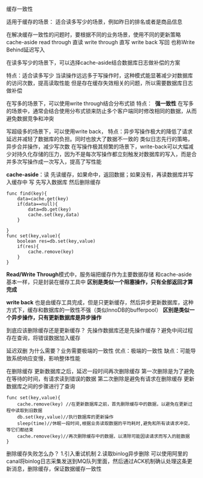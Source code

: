 缓存一致性

适用于缓存的场景：
适合读多写少的场景，例如昨日的排名或者是商品信息

在解决缓存一致性的问题时，要根据不同的业务场景，使用不同的更新策略
cache-aside
read through  直读
write through 直写
write back 写回   也称Write Behind延迟写入

在读多写少的场景下，可以选择cache-aside结合数据库日志做补偿的方案

特点：适合读多写少
当读操作远远多于写操作时，这种模式能显著减少对数据库的访问次数，提高读取性能
但是存在缓存失效相关的问题，所以需要数据库日志做补偿

在写多的场景下，可以使用write through结合分布式锁
特点：  **强一致性**
在写多的场景中，通常会结合使用分布式锁来防止多个客户端同时修改相同的数据，从而避免数据竞争和冲突

写超级多的场景下，可以使用write back，
特点：异步写操作极大的降低了请求延迟并减轻了数据库的负担。同时也放大了数据不一致的
类似日志先行的策略，异步合并操作，减少写次数
在写操作极其频繁的场景下，write-back可以大幅减少对持久化存储的压力，因为不是每次写操作都立刻触发对数据库的写入，而是合并多次写操作成一次写入，提高了写性能


**cache-aside**：读 先读缓存，如果命中，返回数据；如果没有，再读数据库并写入缓存中
写 先写入数据库  然后删除缓存
```
func find(key){
	data=cache.get(key)
	if(data==null){
		data=db.get(key)
		cache.set(key,data)
	}
	
}
func set(key,value){
	boolean res=db.set(key,value)
	if(res){
		cache.remove(key)
	}	
}
```


**Read/Write Through**模式中，服务端把缓存作为主要数据存储
和cache-aside基本一样，只是封装在缓存工具中
**区别是类似一个阻塞操作，只有全部返回才算完成**

**write back**
也是由缓存工具完成，但是只更新缓存，然后异步更新数据库，这种方式下，缓存和数据库的一致性不强（类似InnoDB的bufferpool）
**区别是类似一个异步操作，只有更新数据库是异步操作**


到底应该删除缓存还是更新缓存？
先操作数据库还是先操作缓存？避免中间过程存在查询，将错误数据加入缓存

延迟双删 
为什么需要？业务需要极端的一致性
优点：极端的一致性
缺点：可能导致系统响应变慢，影响整体性能


在删除缓存 更新数据库之后，延迟一段时间再次删除缓存
第一次删除是为了避免在等待的时间，有请求读到错误的数据
第二次删除是避免有请求在删除缓存 更新数据库之间的步骤进行了查询


```
func set(key,value){
	cache.remove(key) //在更新数据库之前，首先删除缓存中的数据，以避免在更新过程中读取到旧数据
	db.set(key,value)//执行数据库的更新操作
	sleep(time)//休眠一段时间,根据业务读取数据的平均耗时,避免和所有读请求冲突，等它们都结束
	cache.remove(key)//再次删除缓存中的数据，以清除可能因读请求而写入的脏数据
}
```



删除缓存失败怎么办？
1.引入重试机制
2.读取binlog异步删除
可以使用阿里的canal将binlog日志采集发送到MQ队列里面，然后通过ACK机制确认处理这条更新消息，删除缓存，保证数据缓存一致性